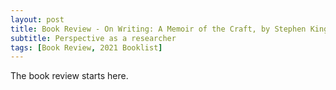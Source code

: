 ```yaml
---
layout: post
title: Book Review - On Writing: A Memoir of the Craft, by Stephen King
subtitle: Perspective as a researcher
tags: [Book Review, 2021 Booklist]
---
```


The book review starts here.
